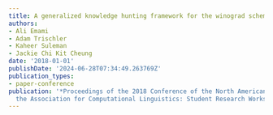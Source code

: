 ```yaml
---
title: A generalized knowledge hunting framework for the winograd schema challenge
authors:
- Ali Emami
- Adam Trischler
- Kaheer Suleman
- Jackie Chi Kit Cheung
date: '2018-01-01'
publishDate: '2024-06-28T07:34:49.263769Z'
publication_types:
- paper-conference
publication: '*Proceedings of the 2018 Conference of the North American Chapter of
  the Association for Computational Linguistics: Student Research Workshop*'
---
```

